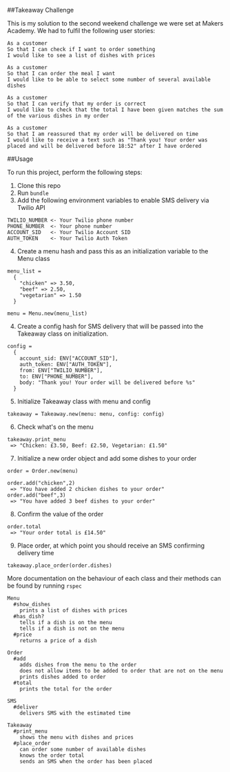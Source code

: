 ##Takeaway Challenge

This is my solution to the second weekend challenge we were set at Makers Academy. We had to fulfil the following user stories:
```
As a customer
So that I can check if I want to order something
I would like to see a list of dishes with prices

As a customer
So that I can order the meal I want
I would like to be able to select some number of several available dishes

As a customer
So that I can verify that my order is correct
I would like to check that the total I have been given matches the sum of the various dishes in my order

As a customer
So that I am reassured that my order will be delivered on time
I would like to receive a text such as "Thank you! Your order was placed and will be delivered before 18:52" after I have ordered
```

##Usage

To run this project, perform the following steps:

1. Clone this repo
2. Run ```bundle```
3. Add the following environment variables to enable SMS delivery via Twilio API

  ```
  TWILIO_NUMBER <- Your Twilio phone number
  PHONE_NUMBER  <- Your phone number
  ACCOUNT_SID   <- Your Twilio Account SID
  AUTH_TOKEN    <- Your Twilio Auth Token
  ```

4. Create a menu hash and pass this as an initialization variable to the Menu class

  ```
  menu_list =
    {
      "chicken" => 3.50,
      "beef" => 2.50,
      "vegetarian" => 1.50
    }

  menu = Menu.new(menu_list)
  ```

4. Create a config hash for SMS delivery that will be passed into the Takeaway class on initialization.

  ```
  config =
    {
      account_sid: ENV["ACCOUNT_SID"],
      auth_token: ENV["AUTH_TOKEN"],
      from: ENV["TWILIO_NUMBER"],
      to: ENV["PHONE_NUMBER"],
      body: "Thank you! Your order will be delivered before %s"
    }
  ```

5. Initialize Takeaway class with menu and config
  ```
  takeaway = Takeaway.new(menu: menu, config: config)
   ```

6. Check what's on the menu
  ```
  takeaway.print_menu
   => "Chicken: £3.50, Beef: £2.50, Vegetarian: £1.50"
  ```

7. Initialize a new order object and add some dishes to your order
  ```
  order = Order.new(menu)

  order.add("chicken",2)
   => "You have added 2 chicken dishes to your order"
  order.add("beef",3)
   => "You have added 3 beef dishes to your order"
  ```

8. Confirm the value of the order
  ```
  order.total
   => "Your order total is £14.50"
  ```

9. Place order, at which point you should receive an SMS confirming delivery time

  ```
  takeaway.place_order(order.dishes)
  ```


More documentation on the behaviour of each class and their methods can be found by running ```rspec```

  ```
  Menu
    #show_dishes
      prints a list of dishes with prices
    #has_dish?
      tells if a dish is on the menu
      tells if a dish is not on the menu
    #price
      returns a price of a dish

  Order
    #add
      adds dishes from the menu to the order
      does not allow items to be added to order that are not on the menu
      prints dishes added to order
    #total
      prints the total for the order

  SMS
    #deliver
      delivers SMS with the estimated time

  Takeaway
    #print_menu
      shows the menu with dishes and prices
    #place_order
      can order some number of available dishes
      knows the order total
      sends an SMS when the order has been placed
  ```
